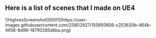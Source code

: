 <h2>Here is a list of scenes that I made on UE4</h2>
![HighresScreenshot00001](https://user-images.githubusercontent.com/25802927/155693856-c253630b-464b-4956-8d99-18790285dbba.png)
